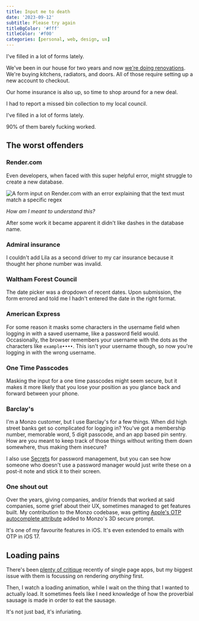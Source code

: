 ```yaml
---
title: Input me to death
date: '2023-09-12'
subtitle: Please try again
titleBgColor: '#fff'
titleColor: '#f00'
categories: [personal, web, design, ux]
---
```


I've filled in a lot of forms lately.

We've been in our house for two years and now [we're doing renovations](/blog/the-safe). We're buying kitchens, radiators, and doors. All of those require setting up a new account to checkout.

Our home insurance is also up, so time to shop around for a new deal.

I had to report a missed bin collection to my local council.

I've filled in a lot of forms lately.

90% of them barely fucking worked.

## The worst offenders

### Render.com

Even developers, when faced with this super helpful error, might struggle to create a new database.

![A form input on Render.com with an error explaining that the text must match a specific regex](/images/blog/input-me-to-death/render.png)

_How am I meant to understand this?_

After some work it became apparent it didn't like dashes in the database name.

### Admiral insurance

I couldn't add Lila as a second driver to my car insurance because it thought her phone number was invalid.

### Waltham Forest Council

The date picker was a dropdown of recent dates. Upon submission, the form errored and told me I hadn't entered the date in the right format.

### American Express

For some reason it masks some characters in the username field when logging in with a saved username, like a password field would. Occasionally, the browser remembers your username with the dots as the characters like `example••••`. This isn't your username though, so now you're logging in with the wrong username.

### One Time Passcodes

Masking the input for a one time passcodes might seem secure, but it makes it more likely that you lose your position as you glance back and forward between your phone.

### Barclay's

I'm a Monzo customer, but I use Barclay's for a few things. When did high street banks get so complicated for logging in? You've got a membership number, memorable word, 5 digit passcode, and an app based pin sentry. How are you meant to keep track of those things without writing them down somewhere, thus making them insecure?

I also use [Secrets](https://secrets.app/) for password management, but you can see how someone who doesn't use a password manager would just write these on a post-it note and stick it to their screen.

### One shout out

Over the years, giving companies, and/or friends that worked at said companies, some grief about their UX, sometimes managed to get features built. My contribution to the Monzo codebase, was getting [Apple's OTP autocomplete attribute](https://developer.apple.com/documentation/security/password_autofill/enabling_password_autofill_on_an_html_input_element) added to Monzo's 3D secure prompt.

It's one of my favourite features in iOS. It's even extended to emails with OTP in iOS 17.

## Loading pains

There's been [plenty of critique](https://infrequently.org/2023/02/the-market-for-lemons/) recently of single page apps, but my biggest issue with them is focussing on rendering _anything_ first.

Then, I watch a loading animation, while I wait on the thing that I wanted to actually load. It sometimes feels like I need knowledge of how the proverbial sausage is made in order to eat the sausage.

It's not just bad, it's infuriating.
